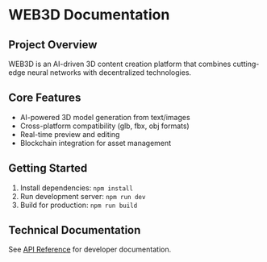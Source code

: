 # WEB3D Documentation

## Project Overview
WEB3D is an AI-driven 3D content creation platform that combines cutting-edge neural networks with decentralized technologies.

## Core Features
- AI-powered 3D model generation from text/images
- Cross-platform compatibility (glb, fbx, obj formats)
- Real-time preview and editing
- Blockchain integration for asset management

## Getting Started
1. Install dependencies: `npm install`
2. Run development server: `npm run dev`
3. Build for production: `npm run build`

## Technical Documentation
See [API Reference](./api.md) for developer documentation.